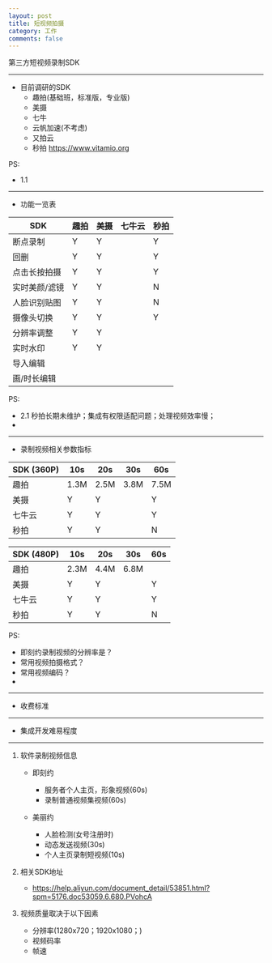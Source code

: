 ```yaml
---
layout: post
title: 短视频拍摄
category: 工作
comments: false
---
```

  
第三方短视频录制SDK

---

* 目前调研的SDK
	* 趣拍(基础班，标准版，专业版)
	* 美摄
	* 七牛
	* 云帆加速(不考虑)
	* 又拍云
	* 秒拍  <https://www.vitamio.org>


PS:
	
*  1.1 
	
--- 

* 功能一览表
	
SDK        |   趣拍  |   美摄  | 七牛云 |  秒拍   |
---        |    --- |  ---   |  ---   |  ---   |
断点录制     |    Y   |   Y    |      |    Y
回删        |    Y   |   Y    |      |    Y  | 
点击长按拍摄 |    Y   |   Y    |       |   Y   |
实时美颜/滤镜|    Y   |   Y    |      |    N   |
人脸识别贴图 |     Y  |    Y   |       |   N   | 
摄像头切换  |   Y    |    Y    |       |   Y   | 
分辨率调整  |   Y    |    Y    |       |        | 
实时水印    |    Y    |   Y    |        |       | 
导入编辑    |        |       |        |       | 
画/时长编辑 |        |       |        |       | 

 
 PS: 
 
 * 2.1 秒拍长期未维护；集成有权限适配问题；处理视频效率慢；
 * 
 
---

* 录制视频相关参数指标

SDK (360P)  |   10s  |   20s  | 30s |  60s   |
---        |    --- |  ---   |  ---  |  ---   |
趣拍       |   1.3M |   2.5M  |  3.8M |  7.5M  |
美摄       |    Y   |   Y    |      |    Y   | 
七牛云      |    Y   |   Y    |      |   Y   |
秒拍      |    Y   |   Y    |      |    N   |
 
SDK (480P)  |   10s  |   20s  | 30s |  60s   |
---        |    --- |  ---   |  ---  |  ---   |
趣拍       |   2.3M |   4.4M  |  6.8M |       |
美摄       |    Y   |   Y    |      |    Y   | 
七牛云      |    Y   |   Y    |      |   Y   |
秒拍      |    Y   |   Y    |      |    N   |
	
PS:

* 即刻约录制视频的分辨率是？
* 常用视频拍摄格式？
* 常用视频编码？
* 

	
---

* 收费标准


---

* 集成开发难易程度


---

1. 软件录制视频信息
	* 即刻约
		* 服务者个人主页，形象视频(60s)
		* 录制普通视频集视频(60s)

	* 美丽约
		* 人脸检测(女号注册时)
		* 动态发送视频(30s)
		* 个人主页录制短视频(10s)

		
2. 相关SDK地址
	* <https://help.aliyun.com/document_detail/53851.html?spm=5176.doc53059.6.680.PVohcA>

3. 视频质量取决于以下因素
	* 分辨率(1280x720；1920x1080；)
	* 视频码率
	* 帧速
 